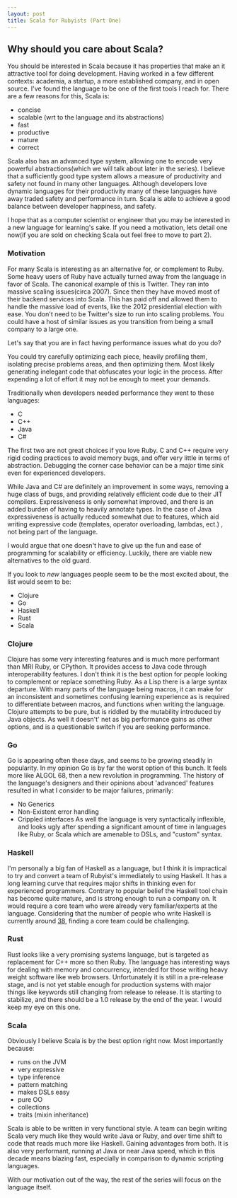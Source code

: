 ```yaml
---
layout: post
title: Scala for Rubyists (Part One)
---
```

## Why should you care about Scala?
You should be interested in Scala because it has properties that make an it attractive tool for doing development. Having worked in a few different contexts: academia, a startup, a more established company, and in open source. I've found the language to be one of the first tools I reach for. There are a few reasons for this, Scala is:

- concise
- scalable (wrt to the language and its abstractions)
- fast
- productive 
- mature
- correct

Scala also has an advanced type system, allowing one to encode very powerful abstractions(which we will talk about later in the series). I believe that a sufficiently good type system allows a measure of productivity and safety not found in many other languages. Although developers love dynamic languages for their productivity many of these languages have away traded 
safety and performance in turn. Scala is able to achieve a good balance between developer happiness, and safety.

I hope that as a computer scientist or engineer that you may be interested in a new language for learning's sake. If you need a motivation, lets detail one now(if you are sold on checking Scala out feel free to move to part 2).

### Motivation
For many Scala is interesting as an alternative for, or complement to Ruby. Some heavy users of Ruby have actually turned away from the language in favor of Scala. The canonical example of this is Twitter. They ran into massive scaling issues(circa 2007). Since then they have moved most of their backend services into Scala. This has paid off and allowed them to handle the massive load of events, like the 2012 presidential election with ease. You don't need to be Twitter's size to run into scaling problems. You could have a host of similar issues as you transition from being a small company to a large one.

Let's say that you are in fact having performance issues what do you do?

You could try carefully optimizing each piece, heavily profiling them, isolating precise problems areas, and then optimizing them. Most likely generating inelegant code that obfuscates your logic in the process. After expending a lot of effort it may not be enough to meet your demands.

Traditionally when developers needed performance they went to these languages:

- C
- C++
- Java
- C#

The first two are not great choices if you love Ruby. C and C++ require very rigid coding practices to avoid memory bugs, and offer very little in terms of abstraction. Debugging the corner case behavior can be a major time sink even for experienced developers.

While Java and C# are definitely an improvement in some ways, removing a huge class of bugs, and providing relatively efficient code due to their JIT compilers. Expressiveness is only somewhat improved, and there is an added burden of having to heavily annotate types. In the case of Java expressiveness is actually reduced somewhat due to features, which aid writing expressive code (templates, operator overloading, lambdas, ect.) , not being part of the language.

I would argue that one doesn't have to give up the fun and ease of programming for scalability or efficiency. Luckily, there are viable new alternatives to the old guard.

If you look to *new* languages people seem to be the most excited about, the list would seem to be:

- Clojure
- Go
- Haskell
- Rust
- Scala

### Clojure
Clojure has some very interesting features and is much more performant than MRI Ruby, or CPython. It provides
access to Java code through interoperability features. I don't think it is the best option for people looking to complement or replace something Ruby. As a Lisp there is a large syntax departure. With many parts of the language being macros, it can make for an inconsistent and sometimes confusing learning experience as is required to differentiate between macros, and functions when writing the language. Clojure attempts to be pure, but is riddled by the mutability introduced by Java objects. As well it doesn't' net as big performance gains as other options, and is a questionable switch if you are seeking performance.

### Go
Go is appearing often these days, and seems to be growing steadily in popularity. In my opinion Go is by far the worst option of this bunch. It feels more like ALGOL 68, then a new revolution in programming. The history of the language's designers and their opinions about 'advanced' features resulted in what I consider to be
major failures, primarily:
- No Generics
- Non-Existent error handling
- Crippled interfaces
As well the language is very syntactically inflexible, and looks ugly after spending a significant amount of time in languages like Ruby, or Scala which are amenable to DSLs, and "custom" syntax.

### Haskell
I'm personally a big fan of Haskell as a language, but I think it is impractical to try and convert a team of Rubyist's
immediately to using Haskell. It has a long learning curve that requires major shifts in thinking even for experienced programmers. Contrary to popular belief the Haskell tool chain has become quite mature, and is strong enough to 
run a company on. It would require a core team who were already very familiar/experts at the language. 
Considering that the number of people who write Haskell is currently around [38](http://steve-yegge.blogspot.com/2010/12/haskell-researchers-announce-discovery.html), finding a core team could be challenging.

### Rust
Rust looks like a very promising systems language, but is targeted as replacement for C++ more so then Ruby. The language has interesting ways for dealing with memory and concurrency, intended for those writing heavy weight software like web browsers. Unfortunately it is still in a pre-release stage, and is not yet stable enough for production systems with major things like keywords still changing from release to release. It is starting to stabilize, and there should be a 1.0 release by the end of the year. I would keep my eye on this one.

### Scala
Obviously I believe Scala is by the best option right now. Most importantly because:

- runs on the JVM
- very expressive
- type inference
- pattern matching
- makes DSLs easy
- pure OO
- collections
- traits (mixin inheritance)

Scala is able to be written in very functional style. A team can begin writing Scala very much like they would write Java or
Ruby, and over time shift to code that reads much more like Haskell. Gaining advantages from both. It is also 
very performant, running at Java or near Java speed, which in this decade means blazing fast, especially in comparison
to dynamic scripting languages. 

With our motivation out of the way, the rest of the series will focus on the language itself.
